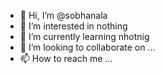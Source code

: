 - 👋 Hi, I’m @sobhanala
- 👀 I’m interested in nothing
- 🌱 I’m currently learning nhotnig
- 💞️ I’m looking to collaborate on ...
- 📫 How to reach me ...

<!---
sobhanala/sobhanala is a ✨ special ✨ repository because its `README.md` (this file) appears on your GitHub profile.
You can click the Preview link to take a look at your changes.
--->
